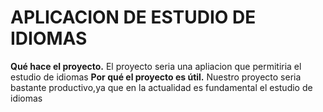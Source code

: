 # APLICACION DE ESTUDIO DE IDIOMAS
**Qué hace el proyecto.**
El proyecto seria una apliacion que permitiria el estudio de idiomas
**Por qué el proyecto es útil.**
Nuestro proyecto seria bastante productivo,ya que en la actualidad es fundamental el estudio de idiomas

